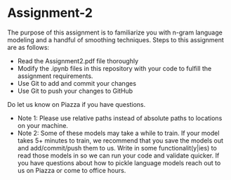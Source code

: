 # Assignment-2
The purpose of this assignment is to familiarize you with n-gram language modeling and a handful of smoothing techniques.
Steps to this assignment are as follows:
  * Read the Assignment2.pdf file thoroughly
  * Modify the .ipynb files in this repository with your code to fulfill the assignment requirements. 
  * Use Git to add and commit your changes
  * Use Git to push your changes to GitHub
  
Do let us know on Piazza if you have questions.

* Note 1: Please use relative paths instead of absolute paths to locations on your machine.
* Note 2: Some of these models may take a while to train. If your model takes 5+ minutes to train, we recommend that you save the models out and add/commit/push them to us. Write in some functionalit(y|ies) to read those models in so we can run your code and validate quicker. If you have questions about how to pickle language models reach out to us on Piazza or come to office hours. 
